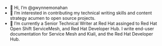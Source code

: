 - 👋 Hi, I’m @gwynnemonahan
- 👀 I’m interested in contributing my technical writing skills and content strategy acumen to open source projects.
- 🌱 I’m currently a Senior Technical Writer at Red Hat assinged to Red Hat Open Shift ServiceMesh, and Red Hat Developer Hub. I write end-user documentation for Service Mesh and Kiali, and the Red Hat Developer Hub.

<!---
gwynnemonahan/gwynnemonahan is a ✨ special ✨ repository because its `README.md` (this file) appears on your GitHub profile.
You can click the Preview link to take a look at your changes.
--->
